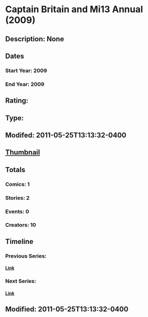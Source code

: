 # Captain Britain and Mi13 Annual (2009)
## Description: None
## Dates
### Start Year: 2009
### End Year: 2009
## Rating: 
## Type: 
## Modifed: 2011-05-25T13:13:32-0400
## [Thumbnail](http://i.annihil.us/u/prod/marvel/i/mg/c/70/4bb4f98313bee.jpg)
## Totals
### Comics: 1
### Stories: 2
### Events: 0
### Creators: 10
## Timeline
### Previous Series: 
#### [Link]()
### Next Series: 
#### [Link]()
## Modified: 2011-05-25T13:13:32-0400